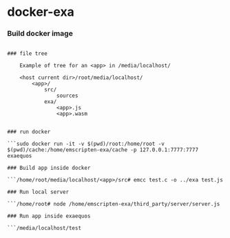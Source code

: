 # docker-exa

### Build docker image

```sudo docker build -t exaequos .

### file tree

	Example of tree for an <app> in /media/localhost/

    <host current dir>/root/media/localhost/
	    <app>/
			src/
				sources
			exa/
				<app>.js
				<app>.wasm


### run docker

```sudo docker run -it -v $(pwd)/root:/home/root -v $(pwd)/cache:/home/emscripten-exa/cache -p 127.0.0.1:7777:7777 exaequos

### Build app inside docker

```/home/root/media/localhost/<app>/src# emcc test.c -o ../exa test.js

### Run local server

```/home/root# node /home/emscripten-exa/third_party/server/server.js

### Run app inside exaequos

```/media/localhost/test
